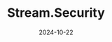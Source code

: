 ---  
layout: startup_page  
title: "Stream.Security"  
id: "stream.security"  
permalink: "/streamsecuritystream.security10222024/"  
website: "https://www.stream.security/"  
funding_round: "Series B"  
funding_amount: "$30M"  
investors: "U.S. Venture Partners, Citi Ventures, Energy Impact Partners (EIP), Cervin Ventures, TLV Partners, Glilot Capital Partners VC"  
about: "Stream.Security provides real-time cloud security solutions, specifically a Cloud Twin technology that offers real-time cloud threat and exposure modeling for SecOps teams. This allows for faster response times, identification of attack paths, elimination of false positives, and improved overall security posture."  
markets: "Cloud Security, Cybersecurity, CloudTech & DevOps, SaaS, Artificial Intelligence & Machine Learning, Computer and Network Security"  
hq: "Ramat Gan, Israel"  
founded_year: "2020"  
linkedin: "https://www.linkedin.com/company/streamsecurity"  
twitter: "https://twitter.com/streamsecurity"  
instagram: ""  
facebook: "https://www.facebook.com/streamcloudsec"  
crunchbase: ""  
pitchbook: "https://pitchbook.com/profiles/company/437890-42"  

date_display: "22-Oct-2024"  
date: "2024-10-22"

# SEO Optimization  
meta_title: "Stream.Security - Series B Funding ($30M)"  
meta_description: "Stream.Security, Stream.Security provides real-time cloud security solutions, specifically a Cloud Twin technology that offers real-time cloud threat and exposure mode..."  
meta_keywords: "Stream.Security, Cloud Security, Cybersecurity, CloudTech & DevOps, SaaS, Artificial Intelligence & Machine Learning, Computer and Network Security, Series B funding"  
canonical_url: "https://startup.projectstartups.com/streamsecuritystream.security10222024/"  
---